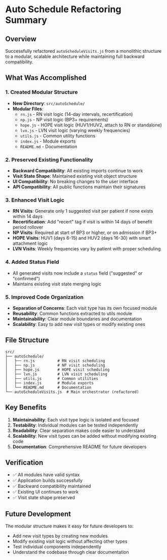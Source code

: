 # Auto Schedule Refactoring Summary

## Overview
Successfully refactored `autoScheduleVisits.js` from a monolithic structure to a modular, scalable architecture while maintaining full backward compatibility.

## What Was Accomplished

### 1. Created Modular Structure
- **New Directory**: `src/autoSchedule/`
- **Modular Files**:
  - `rn.js` - RN visit logic (14-day intervals, recertification)
  - `np.js` - NP visit logic (BP3+ requirements)
  - `hope.js` - HOPE visit logic (HUV1/HUV2, attach to RN or standalone)
  - `lvn.js` - LVN visit logic (varying weekly frequencies)
  - `utils.js` - Common utility functions
  - `index.js` - Module exports
  - `README.md` - Documentation

### 2. Preserved Existing Functionality
- **Backward Compatibility**: All existing imports continue to work
- **Visit State Shape**: Maintained existing visit object structure
- **UI Compatibility**: No breaking changes to the user interface
- **API Compatibility**: All public functions maintain their signatures

### 3. Enhanced Visit Logic
- **RN Visits**: Generate only 1 suggested visit per patient if none exists within 14 days
- **Recertification**: Add "recert" tag if visit is within 14 days of benefit period rollover
- **NP Visits**: Required at start of BP3 or higher, or on admission if BP3+
- **HOPE Visits**: HUV1 (days 6-15) and HUV2 (days 16-30) with smart attachment logic
- **LVN Visits**: Weekly frequencies vary by patient with proper scheduling

### 4. Added Status Field
- All generated visits now include a `status` field ("suggested" or "confirmed")
- Maintains existing visit state merging logic

### 5. Improved Code Organization
- **Separation of Concerns**: Each visit type has its own focused module
- **Reusability**: Common functions extracted to utils module
- **Maintainability**: Clear module boundaries and documentation
- **Scalability**: Easy to add new visit types or modify existing ones

## File Structure
```
src/
├── autoSchedule/
│   ├── rn.js          # RN visit scheduling
│   ├── np.js          # NP visit scheduling  
│   ├── hope.js        # HOPE visit scheduling
│   ├── lvn.js         # LVN visit scheduling
│   ├── utils.js       # Common utilities
│   ├── index.js       # Module exports
│   └── README.md      # Documentation
└── autoScheduleVisits.js  # Main orchestrator (refactored)
```

## Key Benefits

1. **Maintainability**: Each visit type logic is isolated and focused
2. **Testability**: Individual modules can be tested independently
3. **Readability**: Clear separation makes code easier to understand
4. **Scalability**: New visit types can be added without modifying existing code
5. **Documentation**: Comprehensive README for future developers

## Verification
- ✅ All modules have valid syntax
- ✅ Application builds successfully
- ✅ Backward compatibility maintained
- ✅ Existing UI continues to work
- ✅ Visit state shape preserved

## Future Development
The modular structure makes it easy for future developers to:
- Add new visit types by creating new modules
- Modify existing visit logic without affecting other types
- Test individual components independently
- Understand the codebase through clear documentation 